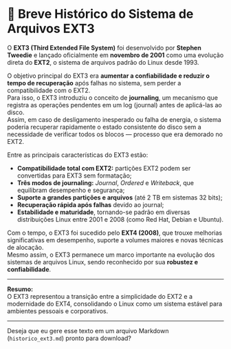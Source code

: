 # 🧩 Breve Histórico do Sistema de Arquivos EXT3

O **EXT3 (Third Extended File System)** foi desenvolvido por **Stephen Tweedie** e lançado oficialmente em **novembro de 2001** como uma evolução direta do **EXT2**, o sistema de arquivos padrão do Linux desde 1993.

O objetivo principal do EXT3 era **aumentar a confiabilidade e reduzir o tempo de recuperação** após falhas no sistema, sem perder a compatibilidade com o EXT2.  
Para isso, o EXT3 introduziu o conceito de **journaling**, um mecanismo que registra as operações pendentes em um log (journal) antes de aplicá-las ao disco.  
Assim, em caso de desligamento inesperado ou falha de energia, o sistema poderia recuperar rapidamente o estado consistente do disco sem a necessidade de verificar todos os blocos — processo que era demorado no EXT2.

Entre as principais características do EXT3 estão:
- **Compatibilidade total com EXT2:** partições EXT2 podem ser convertidas para EXT3 sem formatação;  
- **Três modos de journaling:** *Journal*, *Ordered* e *Writeback*, que equilibram desempenho e segurança;  
- **Suporte a grandes partições e arquivos** (até 2 TB em sistemas 32 bits);  
- **Recuperação rápida após falhas** devido ao journal;  
- **Estabilidade e maturidade**, tornando-se padrão em diversas distribuições Linux entre 2001 e 2008 (como Red Hat, Debian e Ubuntu).

Com o tempo, o EXT3 foi sucedido pelo **EXT4 (2008)**, que trouxe melhorias significativas em desempenho, suporte a volumes maiores e novas técnicas de alocação.  
Mesmo assim, o EXT3 permanece um marco importante na evolução dos sistemas de arquivos Linux, sendo reconhecido por sua **robustez e confiabilidade**.

---

**Resumo:**  
O EXT3 representou a transição entre a simplicidade do EXT2 e a modernidade do EXT4, consolidando o Linux como um sistema estável para ambientes pessoais e corporativos.

---

Deseja que eu gere esse texto em um arquivo Markdown (`historico_ext3.md`) pronto para download?
